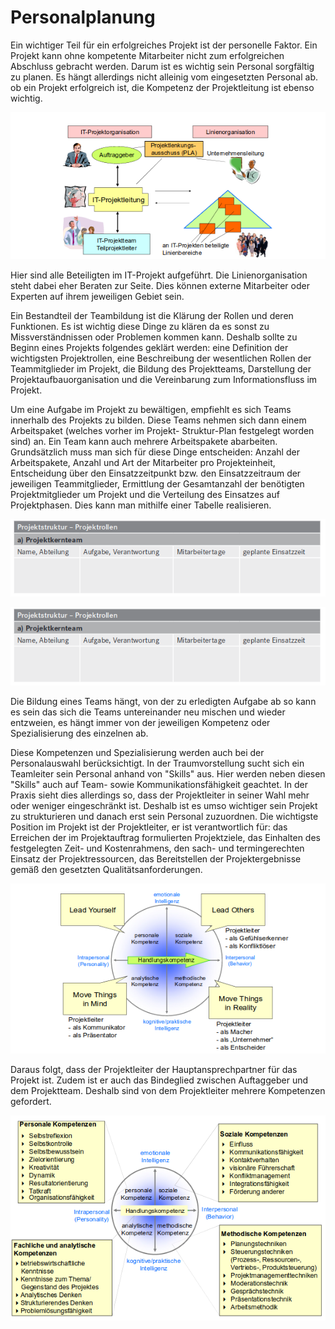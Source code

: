 ﻿# Personalplanung
  
Ein wichtiger Teil für ein erfolgreiches Projekt ist der personelle Faktor. Ein Projekt kann
ohne kompetente Mitarbeiter nicht zum erfolgreichen Abschluss gebracht werden. Darum ist
es wichtig sein Personal sorgfältig zu planen. Es hängt allerdings nicht alleinig vom
eingesetzten Personal ab. ob ein Projekt erfolgreich ist, die Kompetenz der Projektleitung ist
ebenso wichtig.

![Alternativer Text](_images/praplanung/Abbildung_7.1_Perso.png)

Hier sind alle Beteiligten im IT-Projekt aufgeführt. Die Linienorganisation steht dabei eher
Beraten zur Seite. Dies können externe Mitarbeiter oder Experten auf ihrem jeweiligen
Gebiet sein.

Ein Bestandteil der Teambildung ist die Klärung der Rollen und deren Funktionen. Es ist
wichtig diese Dinge zu klären da es sonst zu Missverständnissen oder Problemen kommen
kann. Deshalb sollte zu Beginn eines Projekts folgendes geklärt werden: eine Definition der
wichtigsten Projektrollen, eine Beschreibung der wesentlichen Rollen der Teammitglieder im
Projekt, die Bildung des Projektteams, Darstellung der Projektaufbauorganisation und die
Vereinbarung zum Informationsfluss im Projekt.

Um eine Aufgabe im Projekt zu bewältigen, empfiehlt es sich Teams innerhalb des Projekts
zu bilden. Diese Teams nehmen sich dann einem Arbeitspaket (welches vorher im Projekt-
Struktur-Plan festgelegt worden sind) an. Ein Team kann auch mehrere Arbeitspakete
abarbeiten. Grundsätzlich muss man sich für diese Dinge entscheiden: Anzahl der
Arbeitspakete, Anzahl und Art der Mitarbeiter pro Projekteinheit, Entscheidung über den
Einsatzzeitpunkt bzw. den Einsatzzeitraum der jeweiligen Teammitglieder, Ermittlung der
Gesamtanzahl der benötigten Projektmitglieder um Projekt und die Verteilung des Einsatzes
auf Projektphasen. Dies kann man mithilfe einer Tabelle realisieren.

![Alternativer Text](_images/praplanung/Tabelle_7.1_Perso.png)

![Alternativer Text](_images/praplanung/Tabelle_7.1_Perso.png	)

Die Bildung eines Teams hängt, von der zu erledigten Aufgabe ab so kann es sein das sich die
Teams untereinander neu mischen und wieder entzweien, es hängt immer von der jeweiligen
Kompetenz oder Spezialisierung des einzelnen ab.

Diese Kompetenzen und Spezialisierung werden auch bei der Personalauswahl
berücksichtigt. In der Traumvorstellung sucht sich ein Teamleiter sein Personal anhand von
"Skills" aus. Hier werden neben diesen "Skills" auch auf Team- sowie Kommunikationsfähigkeit geachtet. In der Praxis sieht dies allerdings so, dass der Projektleiter in seiner Wahl mehr oder weniger eingeschränkt ist. Deshalb ist es umso
wichtiger sein Projekt zu strukturieren und danach erst sein Personal zuzuordnen.
Die wichtigste Position im Projekt ist der Projektleiter, er ist verantwortlich für: das
Erreichen der im Projektauftrag formulierten Projektziele, das Einhalten des festgelegten
Zeit- und Kostenrahmens, den sach- und termingerechten Einsatz der Projektressourcen, das
Bereitstellen der Projektergebnisse gemäß den gesetzten Qualitätsanforderungen.

![Alternativer Text](_images/praplanung/Abbildung_7.2_Perso.png)

Daraus folgt, dass der Projektleiter der Hauptansprechpartner für das Projekt ist. Zudem ist er
auch das Bindeglied zwischen Auftaggeber und dem Projektteam. Deshalb sind von dem
Projektleiter mehrere Kompetenzen gefordert.

![Alternativer Text](_images/praplanung/Abbildung_7.3_Perso.png)
